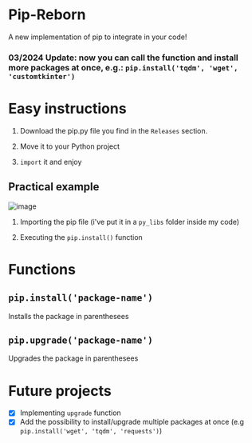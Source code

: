 # Pip-Reborn

A new implementation of pip to integrate in your code!
### 03/2024 Update: now you can call the function and install more packages at once, e.g.: `pip.install('tqdm', 'wget', 'customtkinter')`

# Easy instructions

1. Download the pip.py file you find in the `Releases` section.

2. Move it to your Python project

3. `import` it and enjoy

## Practical example

![image](https://user-images.githubusercontent.com/76620155/201388406-fa3a7895-8693-4731-b730-2c487a93e37b.png)

1. Importing the pip file (i've put it in a `py_libs` folder inside my code)

2. Executing the `pip.install()` function

# Functions

## `pip.install('package-name')`

Installs the package in parenthesees

## `pip.upgrade('package-name')`

Upgrades the package in parenthesees

# Future projects

- [x] Implementing `upgrade` function
- [x] Add the possibility to install/upgrade multiple packages at once (e.g `pip.install('wget', 'tqdm', 'requests')`)
